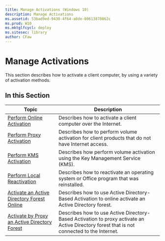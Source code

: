 ```yaml
---
title: Manage Activations (Windows 10)
description: Manage Activations
ms.assetid: 53bad9ed-9430-4f64-a8de-80613870862c
ms.prod: W10
ms.mktglfcycl: deploy
ms.sitesec: library
author: CFaw
---
```


# Manage Activations
This section describes how to activate a client computer, by using a variety of activation methods.

## In this Section

|Topic |Description |
|------|------------|
|[Perform Online Activation](online-activation-vamt.md) |Describes how to activate a client computer over the Internet. |
|[Perform Proxy Activation](proxy-activation-vamt.md) |Describes how to perform volume activation for client products that do not have Internet access. |
|[Perform KMS Activation](kms-activation-vamt.md) |Describes how perform volume activation using the Key Management Service (KMS). |
|[Perform Local Reactivation](local-reactivation-vamt.md) |Describes how to reactivate an operating system or Office program that was reinstalled. |
|[Activate an Active Directory Forest Online](activate-forest-vamt.md) |Describes how to use Active Directory-Based Activation to online activate an Active Directory forest. |
|[Activate by Proxy an Active Directory Forest](activate-forest-by-proxy-vamt.md) |Describes how to use Active Directory-Based Activation to proxy activate an Active Directory forest that is not connected to the Internet. |

 

 

 





